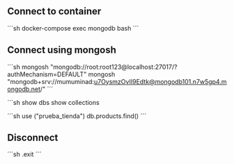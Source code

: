 ## Connect to container

´´´sh
docker-compose exec mongodb bash
´´´

## Connect using mongosh
´´´sh
mongosh "mongodb://root:root123@localhost:27017/?authMechanism=DEFAULT"
mongosh "mongodb+srv://mumuminad:u7OysmzOvII9Edtk@mongodb101.n7w5gp4.mongodb.net/"
´´´

´´´sh
show dbs
show collections


´´´sh
use ("prueba_tienda")
db.products.find()
´´´

## Disconnect
´´´sh
.exit
´´´
